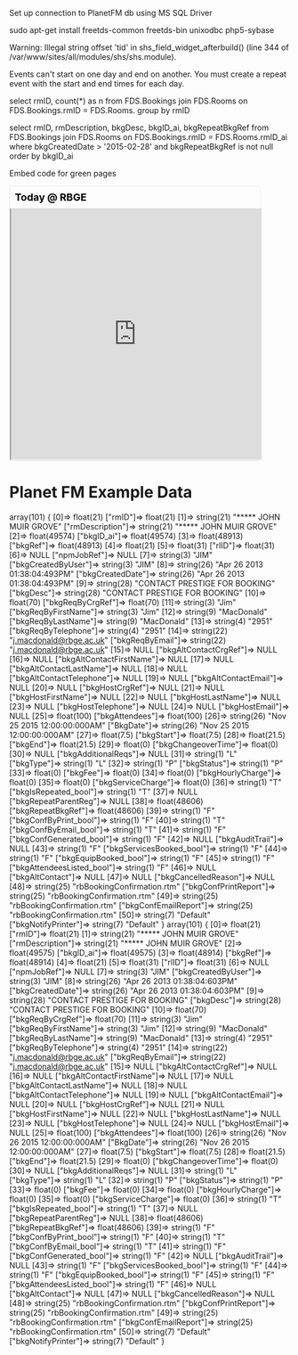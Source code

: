 
Set up connection to PlanetFM db using MS SQL Driver

sudo apt-get install freetds-common freetds-bin unixodbc php5-sybase



Warning: Illegal string offset 'tid' in shs_field_widget_afterbuild() (line 344 of /var/www/sites/all/modules/shs/shs.module).

Events can't start on one day and end on another. You must create a repeat event with the start and end times for each day.

select rmID, count(*) as n from FDS.Bookings join FDS.Rooms on FDS.Bookings.rmID = FDS.Rooms. group by rmID

select rmID, rmDescription, bkgDesc, bkgID_ai, bkgRepeatBkgRef  from FDS.Bookings join FDS.Rooms on FDS.Bookings.rmID = FDS.Rooms.rmID_ai where bkgCreatedDate > '2015-02-28' and bkgRepeatBkgRef is not null order by bkgID_ai


Embed code for green pages

<div style="border:solid 1px #e8e8e8; border-radius: 5px; width:450px">
<div style="
    padding: 0.5em;
    color: black;
    font-size: 18px;
    font-weight: bold;
">Today @ RBGE</div>
<iframe src="http://cal.rbge.org.uk/rbge/today_embed" style="width:100%; height: 450px; border-top: solid 1px #e8e8e8"></iframe>
</div>


Planet FM Example Data
======================

array(101) {
  [0]=>
  float(21)
  ["rmID"]=>
  float(21)
  [1]=>
  string(21) "***** JOHN MUIR GROVE"
  ["rmDescription"]=>
  string(21) "***** JOHN MUIR GROVE"
  [2]=>
  float(49574)
  ["bkgID_ai"]=>
  float(49574)
  [3]=>
  float(48913)
  ["bkgRef"]=>
  float(48913)
  [4]=>
  float(21)
  [5]=>
  float(31)
  ["rlID"]=>
  float(31)
  [6]=>
  NULL
  ["npmJobRef"]=>
  NULL
  [7]=>
  string(3) "JIM"
  ["bkgCreatedByUser"]=>
  string(3) "JIM"
  [8]=>
  string(26) "Apr 26 2013 01:38:04:493PM"
  ["bkgCreatedDate"]=>
  string(26) "Apr 26 2013 01:38:04:493PM"
  [9]=>
  string(28) "CONTACT PRESTIGE FOR BOOKING"
  ["bkgDesc"]=>
  string(28) "CONTACT PRESTIGE FOR BOOKING"
  [10]=>
  float(70)
  ["bkgReqByCrgRef"]=>
  float(70)
  [11]=>
  string(3) "Jim"
  ["bkgReqByFirstName"]=>
  string(3) "Jim"
  [12]=>
  string(9) "MacDonald"
  ["bkgReqByLastName"]=>
  string(9) "MacDonald"
  [13]=>
  string(4) "2951"
  ["bkgReqByTelephone"]=>
  string(4) "2951"
  [14]=>
  string(22) "j.macdonald@rbge.ac.uk"
  ["bkgReqByEmail"]=>
  string(22) "j.macdonald@rbge.ac.uk"
  [15]=>
  NULL
  ["bkgAltContactCrgRef"]=>
  NULL
  [16]=>
  NULL
  ["bkgAltContactFirstName"]=>
  NULL
  [17]=>
  NULL
  ["bkgAltContactLastName"]=>
  NULL
  [18]=>
  NULL
  ["bkgAltContactTelephone"]=>
  NULL
  [19]=>
  NULL
  ["bkgAltContactEmail"]=>
  NULL
  [20]=>
  NULL
  ["bkgHostCrgRef"]=>
  NULL
  [21]=>
  NULL
  ["bkgHostFirstName"]=>
  NULL
  [22]=>
  NULL
  ["bkgHostLastName"]=>
  NULL
  [23]=>
  NULL
  ["bkgHostTelephone"]=>
  NULL
  [24]=>
  NULL
  ["bkgHostEmail"]=>
  NULL
  [25]=>
  float(100)
  ["bkgAttendees"]=>
  float(100)
  [26]=>
  string(26) "Nov 25 2015 12:00:00:000AM"
  ["BkgDate"]=>
  string(26) "Nov 25 2015 12:00:00:000AM"
  [27]=>
  float(7.5)
  ["bkgStart"]=>
  float(7.5)
  [28]=>
  float(21.5)
  ["bkgEnd"]=>
  float(21.5)
  [29]=>
  float(0)
  ["bkgChangeoverTime"]=>
  float(0)
  [30]=>
  NULL
  ["bkgAdditionalReqs"]=>
  NULL
  [31]=>
  string(1) "L"
  ["bkgType"]=>
  string(1) "L"
  [32]=>
  string(1) "P"
  ["bkgStatus"]=>
  string(1) "P"
  [33]=>
  float(0)
  ["bkgFee"]=>
  float(0)
  [34]=>
  float(0)
  ["bkgHourlyCharge"]=>
  float(0)
  [35]=>
  float(0)
  ["bkgServiceCharge"]=>
  float(0)
  [36]=>
  string(1) "T"
  ["bkgIsRepeated_bool"]=>
  string(1) "T"
  [37]=>
  NULL
  ["bkgRepeatParentReg"]=>
  NULL
  [38]=>
  float(48606)
  ["bkgRepeatBkgRef"]=>
  float(48606)
  [39]=>
  string(1) "F"
  ["bkgConfByPrint_bool"]=>
  string(1) "F"
  [40]=>
  string(1) "T"
  ["bkgConfByEmail_bool"]=>
  string(1) "T"
  [41]=>
  string(1) "F"
  ["bkgConfGenerated_bool"]=>
  string(1) "F"
  [42]=>
  NULL
  ["bkgAuditTrail"]=>
  NULL
  [43]=>
  string(1) "F"
  ["bkgServicesBooked_bool"]=>
  string(1) "F"
  [44]=>
  string(1) "F"
  ["bkgEquipBooked_bool"]=>
  string(1) "F"
  [45]=>
  string(1) "F"
  ["bkgAttendeesListed_bool"]=>
  string(1) "F"
  [46]=>
  NULL
  ["bkgAltContact"]=>
  NULL
  [47]=>
  NULL
  ["bkgCancelledReason"]=>
  NULL
  [48]=>
  string(25) "rbBookingConfirmation.rtm"
  ["bkgConfPrintReport"]=>
  string(25) "rbBookingConfirmation.rtm"
  [49]=>
  string(25) "rbBookingConfirmation.rtm"
  ["bkgConfEmailReport"]=>
  string(25) "rbBookingConfirmation.rtm"
  [50]=>
  string(7) "Default"
  ["bkgNotifyPrinter"]=>
  string(7) "Default"
}
array(101) {
  [0]=>
  float(21)
  ["rmID"]=>
  float(21)
  [1]=>
  string(21) "***** JOHN MUIR GROVE"
  ["rmDescription"]=>
  string(21) "***** JOHN MUIR GROVE"
  [2]=>
  float(49575)
  ["bkgID_ai"]=>
  float(49575)
  [3]=>
  float(48914)
  ["bkgRef"]=>
  float(48914)
  [4]=>
  float(21)
  [5]=>
  float(31)
  ["rlID"]=>
  float(31)
  [6]=>
  NULL
  ["npmJobRef"]=>
  NULL
  [7]=>
  string(3) "JIM"
  ["bkgCreatedByUser"]=>
  string(3) "JIM"
  [8]=>
  string(26) "Apr 26 2013 01:38:04:603PM"
  ["bkgCreatedDate"]=>
  string(26) "Apr 26 2013 01:38:04:603PM"
  [9]=>
  string(28) "CONTACT PRESTIGE FOR BOOKING"
  ["bkgDesc"]=>
  string(28) "CONTACT PRESTIGE FOR BOOKING"
  [10]=>
  float(70)
  ["bkgReqByCrgRef"]=>
  float(70)
  [11]=>
  string(3) "Jim"
  ["bkgReqByFirstName"]=>
  string(3) "Jim"
  [12]=>
  string(9) "MacDonald"
  ["bkgReqByLastName"]=>
  string(9) "MacDonald"
  [13]=>
  string(4) "2951"
  ["bkgReqByTelephone"]=>
  string(4) "2951"
  [14]=>
  string(22) "j.macdonald@rbge.ac.uk"
  ["bkgReqByEmail"]=>
  string(22) "j.macdonald@rbge.ac.uk"
  [15]=>
  NULL
  ["bkgAltContactCrgRef"]=>
  NULL
  [16]=>
  NULL
  ["bkgAltContactFirstName"]=>
  NULL
  [17]=>
  NULL
  ["bkgAltContactLastName"]=>
  NULL
  [18]=>
  NULL
  ["bkgAltContactTelephone"]=>
  NULL
  [19]=>
  NULL
  ["bkgAltContactEmail"]=>
  NULL
  [20]=>
  NULL
  ["bkgHostCrgRef"]=>
  NULL
  [21]=>
  NULL
  ["bkgHostFirstName"]=>
  NULL
  [22]=>
  NULL
  ["bkgHostLastName"]=>
  NULL
  [23]=>
  NULL
  ["bkgHostTelephone"]=>
  NULL
  [24]=>
  NULL
  ["bkgHostEmail"]=>
  NULL
  [25]=>
  float(100)
  ["bkgAttendees"]=>
  float(100)
  [26]=>
  string(26) "Nov 26 2015 12:00:00:000AM"
  ["BkgDate"]=>
  string(26) "Nov 26 2015 12:00:00:000AM"
  [27]=>
  float(7.5)
  ["bkgStart"]=>
  float(7.5)
  [28]=>
  float(21.5)
  ["bkgEnd"]=>
  float(21.5)
  [29]=>
  float(0)
  ["bkgChangeoverTime"]=>
  float(0)
  [30]=>
  NULL
  ["bkgAdditionalReqs"]=>
  NULL
  [31]=>
  string(1) "L"
  ["bkgType"]=>
  string(1) "L"
  [32]=>
  string(1) "P"
  ["bkgStatus"]=>
  string(1) "P"
  [33]=>
  float(0)
  ["bkgFee"]=>
  float(0)
  [34]=>
  float(0)
  ["bkgHourlyCharge"]=>
  float(0)
  [35]=>
  float(0)
  ["bkgServiceCharge"]=>
  float(0)
  [36]=>
  string(1) "T"
  ["bkgIsRepeated_bool"]=>
  string(1) "T"
  [37]=>
  NULL
  ["bkgRepeatParentReg"]=>
  NULL
  [38]=>
  float(48606)
  ["bkgRepeatBkgRef"]=>
  float(48606)
  [39]=>
  string(1) "F"
  ["bkgConfByPrint_bool"]=>
  string(1) "F"
  [40]=>
  string(1) "T"
  ["bkgConfByEmail_bool"]=>
  string(1) "T"
  [41]=>
  string(1) "F"
  ["bkgConfGenerated_bool"]=>
  string(1) "F"
  [42]=>
  NULL
  ["bkgAuditTrail"]=>
  NULL
  [43]=>
  string(1) "F"
  ["bkgServicesBooked_bool"]=>
  string(1) "F"
  [44]=>
  string(1) "F"
  ["bkgEquipBooked_bool"]=>
  string(1) "F"
  [45]=>
  string(1) "F"
  ["bkgAttendeesListed_bool"]=>
  string(1) "F"
  [46]=>
  NULL
  ["bkgAltContact"]=>
  NULL
  [47]=>
  NULL
  ["bkgCancelledReason"]=>
  NULL
  [48]=>
  string(25) "rbBookingConfirmation.rtm"
  ["bkgConfPrintReport"]=>
  string(25) "rbBookingConfirmation.rtm"
  [49]=>
  string(25) "rbBookingConfirmation.rtm"
  ["bkgConfEmailReport"]=>
  string(25) "rbBookingConfirmation.rtm"
  [50]=>
  string(7) "Default"
  ["bkgNotifyPrinter"]=>
  string(7) "Default"
}
